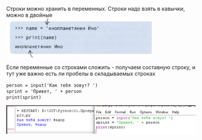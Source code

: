 Строки можно хранить в переменных. Строки надо взять в кавычки, можно в двойные
![](../../01.Программирование_на_Pyth_для_детей/_Pictures/Pasted_image_20250304193732.png)

Если переменные со строками сложить - получаем составную строку, и тут уже важно есть ли пробелы в складываемых строках
```
person = input('Как тебя зовут? ')
sprint = 'Привет, ' + person
print(sprint)
```

![](../../01.Программирование_на_Pyth_для_детей/_Pictures/Pasted_image_20250304194005.png)